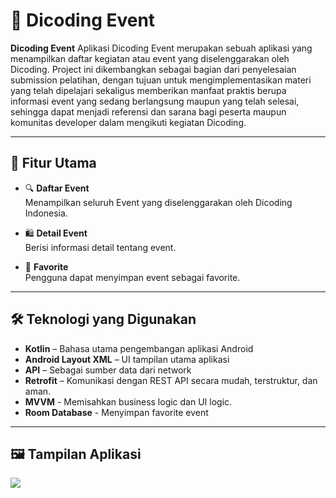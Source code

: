 # 🧩 Dicoding Event

**Dicoding Event** Aplikasi Dicoding Event merupakan sebuah aplikasi yang menampilkan daftar kegiatan atau event yang diselenggarakan oleh Dicoding. Project ini dikembangkan sebagai bagian dari penyelesaian submission pelatihan, dengan tujuan untuk mengimplementasikan materi yang telah dipelajari sekaligus memberikan manfaat praktis berupa informasi event yang sedang berlangsung maupun yang telah selesai, sehingga dapat menjadi referensi dan sarana bagi peserta maupun komunitas developer dalam mengikuti kegiatan Dicoding.

---

## 🚀 Fitur Utama

- 🔍 **Daftar Event**  
  Menampilkan seluruh Event yang diselenggarakan oleh Dicoding Indonesia.

- 🛍️ **Detail Event**  
  Berisi informasi detail tentang event.

- 🤝 **Favorite**  
  Pengguna dapat menyimpan event sebagai favorite.

---

## 🛠️ Teknologi yang Digunakan

- **Kotlin** – Bahasa utama pengembangan aplikasi Android
- **Android Layout XML** – UI tampilan utama aplikasi
- **API** – Sebagai sumber data dari network
- **Retrofit** – Komunikasi dengan REST API secara mudah, terstruktur, dan aman.
- **MVVM** - Memisahkan business logic dan UI logic.
- **Room Database** - Menyimpan favorite event

---

## 🖼️ Tampilan Aplikasi
<img src="https://drive.google.com/file/d/1kr3aNahRRTi00J9zWwdzkV63BdkawfrH/view?usp=sharing" />

